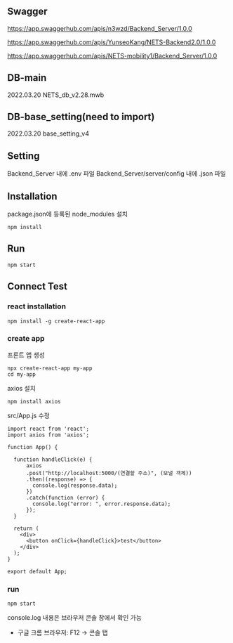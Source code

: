 ## Swagger
https://app.swaggerhub.com/apis/n3wzd/Backend_Server/1.0.0

https://app.swaggerhub.com/apis/YunseoKang/NETS-Backend2.0/1.0.0

https://app.swaggerhub.com/apis/NETS-mobility1/Backend_Server/1.0.0

## DB-main
2022.03.20 NETS_db_v2.28.mwb

## DB-base_setting(need to import)
2022.03.20 base_setting_v4

## Setting
Backend_Server 내에 .env 파일
Backend_Server/server/config 내에 .json 파일

## Installation
package.json에 등록된 node_modules 설치
```
npm install
```

## Run
```
npm start
```

## Connect Test
### react installation
```
npm install -g create-react-app
```

### create app
프론트 앱 생성
```
npx create-react-app my-app
cd my-app
```

axios 설치
```
npm install axios
```

src/App.js 수정
```
import react from 'react';
import axios from 'axios';

function App() {

  function handleClick(e) {
      axios
      .post("http://localhost:5000/(연결할 주소)", (보낼 객체))
      .then((response) => {
        console.log(response.data);
      })
      .catch(function (error) {
        console.log("error: ", error.response.data);
      });
  }

  return (
    <div>
      <button onClick={handleClick}>test</button>
    </div>
  );
}

export default App;

```

### run
```
npm start
```
console.log 내용은 브라우저 콘솔 창에서 확인 가능
- 구글 크롬 브라우저: F12 → 콘솔 탭

